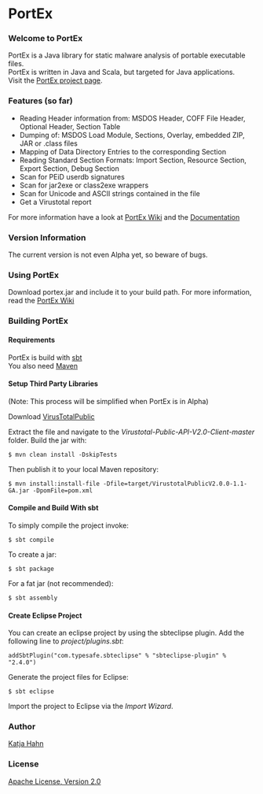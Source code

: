 PortEx
======

### Welcome to PortEx

PortEx is a Java library for static malware analysis of portable executable files.  
PortEx is written in Java and Scala, but targeted for Java applications.  
Visit the [PortEx project page](http://katjahahn.github.io/PortEx/).

### Features (so far)

* Reading Header information from: MSDOS Header, COFF File Header, Optional Header, Section Table
* Dumping of: MSDOS Load Module, Sections, Overlay, embedded ZIP, JAR or .class files
* Mapping of Data Directory Entries to the corresponding Section
* Reading Standard Section Formats: Import Section, Resource Section, Export Section, Debug Section
* Scan for PEiD userdb signatures
* Scan for jar2exe or class2exe wrappers
* Scan for Unicode and ASCII strings contained in the file
* Get a Virustotal report

For more information have a look at [PortEx Wiki](https://github.com/katjahahn/PortEx/wiki) and the [Documentation](http://katjahahn.github.io/PortEx/javadocs/)

### Version Information

The current version is not even Alpha yet, so beware of bugs.

### Using PortEx

Download portex.jar and include it to your build path. For more information, read the [PortEx Wiki](https://github.com/katjahahn/PortEx/wiki)

### Building PortEx

#### Requirements

PortEx is build with [sbt](http://www.scala-sbt.org)  
You also need [Maven](https://maven.apache.org/)

#### Setup Third Party Libraries

(Note: This process will be simplified when PortEx is in Alpha)

Download [VirusTotalPublic](https://github.com/kdkanishka/Virustotal-Public-API-V2.0-Client/archive/master.zip)

Extract the file and navigate to the *Virustotal-Public-API-V2.0-Client-master* folder. Build the jar with:

```
$ mvn clean install -DskipTests
```

Then publish it to your local Maven repository:

```
$ mvn install:install-file -Dfile=target/VirustotalPublicV2.0.0-1.1-GA.jar -DpomFile=pom.xml
```

#### Compile and Build With sbt

To simply compile the project invoke:

```
$ sbt compile
```

To create a jar: 

```
$ sbt package
```

For a fat jar (not recommended):

```
$ sbt assembly
```

#### Create Eclipse Project

You can create an eclipse project by using the sbteclipse plugin.
Add the following line to *project/plugins.sbt*:

```
addSbtPlugin("com.typesafe.sbteclipse" % "sbteclipse-plugin" % "2.4.0")
```

Generate the project files for Eclipse:

```
$ sbt eclipse
```

Import the project to Eclipse via the *Import Wizard*.

### Author
[Katja Hahn](http://katjahahn.github.io/)

### License
[Apache License, Version 2.0](https://github.com/katjahahn/PortEx/blob/master/LICENSE)
